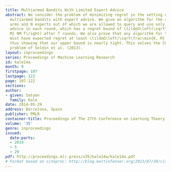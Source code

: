 ```yaml
---
title: Multiarmed Bandits With Limited Expert Advice
abstract: We consider the problem of minimizing regret in the setting of advice-efficient
  multiarmed bandits with expert advice. We give an algorithm for the setting of K
  arms and N experts out of which we are allowed to query and use only M experts’
  advice in each round, which has a regret bound of \tildeO\left(\sqrt\frac\min{K,
  M} NM T\right) after T rounds. We also prove that any algorithm for this problem
  must have expected regret at least \tildeΩ\left(\sqrt\frac\min{K, M} NMT\right),
  thus showing that our upper bound is nearly tight. This solves the COLT 2013 open
  problem of Seldin et al. (2013).
layout: inproceedings
series: Proceedings of Machine Learning Research
id: kale14a
month: 0
firstpage: 107
lastpage: 122
page: 107-122
sections: 
author:
- given: Satyen
  family: Kale
date: 2014-05-29
address: Barcelona, Spain
publisher: PMLR
container-title: Proceedings of The 27th Conference on Learning Theory
volume: '35'
genre: inproceedings
issued:
  date-parts:
  - 2014
  - 5
  - 29
pdf: http://proceedings.mlr.press/v35/kale14a/kale14a.pdf
# Format based on citeproc: http://blog.martinfenner.org/2013/07/30/citeproc-yaml-for-bibliographies/
---
```

